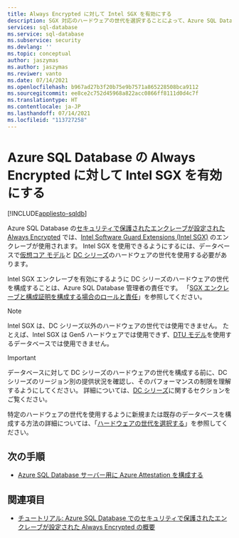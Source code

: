 ```yaml
---
title: Always Encrypted に対して Intel SGX を有効にする
description: SGX 対応のハードウェアの世代を選択することによって、Azure SQL Database でのセキュリティで保護されたエンクレーブが設定された Always Encrypted に対して Intel SGX を有効にする方法について説明します。
services: sql-database
ms.service: sql-database
ms.subservice: security
ms.devlang: ''
ms.topic: conceptual
author: jaszymas
ms.author: jaszymas
ms.reviwer: vanto
ms.date: 07/14/2021
ms.openlocfilehash: b967ad27b3f20b75e9b7571a865228508bca9112
ms.sourcegitcommit: ee8ce2c752d45968a822acc0866ff8111d0d4c7f
ms.translationtype: HT
ms.contentlocale: ja-JP
ms.lasthandoff: 07/14/2021
ms.locfileid: "113727258"
---
```

# <a name="enable-intel-sgx-for-always-encrypted-for-your-azure-sql-database"></a>Azure SQL Database の Always Encrypted に対して Intel SGX を有効にする 

[!INCLUDE[appliesto-sqldb](../includes/appliesto-sqldb.md)]


Azure SQL Database の[セキュリティで保護されたエンクレーブが設定された Always Encrypted](/sql/relational-databases/security/encryption/always-encrypted-enclaves) では、[Intel Software Guard Extensions (Intel SGX)](https://itpeernetwork.intel.com/microsoft-azure-confidential-computing/) のエンクレーブが使用されます。 Intel SGX を使用できるようにするには、データベースで[仮想コア モデル](service-tiers-vcore.md)と [DC シリーズ](service-tiers-sql-database-vcore.md#dc-series)のハードウェアの世代を使用する必要があります。

Intel SGX エンクレーブを有効にするように DC シリーズのハードウェアの世代を構成することは、Azure SQL Database 管理者の責任です。 「[SGX エンクレーブと構成証明を構成する場合のロールと責任](always-encrypted-enclaves-plan.md#roles-and-responsibilities-when-configuring-sgx-enclaves-and-attestation)」を参照してください。

> [!NOTE]
> Intel SGX は、DC シリーズ以外のハードウェアの世代では使用できません。 たとえば、Intel SGX は Gen5 ハードウェアでは使用できず、[DTU モデル](service-tiers-dtu.md)を使用するデータベースでは使用できません。

> [!IMPORTANT]
> データベースに対して DC シリーズのハードウェアの世代を構成する前に、DC シリーズのリージョン別の提供状況を確認し、そのパフォーマンスの制限を理解するようにしてください。 詳細については、[DC シリーズ](service-tiers-sql-database-vcore.md#dc-series)に関するセクションをご覧ください。

特定のハードウェアの世代を使用するように新規または既存のデータベースを構成する方法の詳細については、「[ハードウェアの世代を選択する](service-tiers-sql-database-vcore.md#selecting-a-hardware-generation)」を参照してください。
   
## <a name="next-steps"></a>次の手順

- [Azure SQL Database サーバー用に Azure Attestation を構成する](always-encrypted-enclaves-configure-attestation.md)

## <a name="see-also"></a>関連項目

- [チュートリアル: Azure SQL Database でのセキュリティで保護されたエンクレーブが設定された Always Encrypted の概要](always-encrypted-enclaves-getting-started.md)
